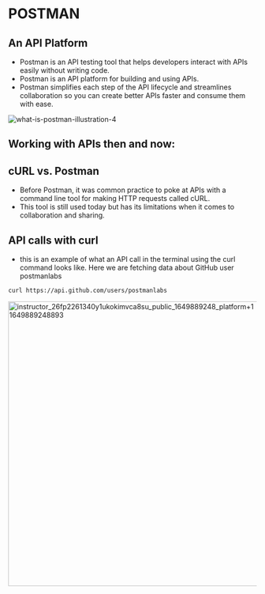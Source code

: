 # POSTMAN
## An API Platform
* Postman is an API testing tool that helps developers interact with APIs easily without writing code.
* Postman is an API platform for building and using APIs.
* Postman simplifies each step of the API lifecycle and streamlines collaboration so you can create better APIs faster and consume them with ease.

![what-is-postman-illustration-4](https://github.com/user-attachments/assets/2253e0e0-83aa-4eaf-bcb6-6ad841decc21)

## Working with APIs then and now: 
## cURL vs. Postman
* Before Postman, it was common practice to poke at APIs with a command line tool for making HTTP requests called cURL.
* This tool is still used today but has its limitations when it comes to collaboration and sharing.

## API calls with curl
* this is an example of what an API call in the terminal using the curl command looks like. Here we are fetching data about GitHub user postmanlabs
```bash
curl https://api.github.com/users/postmanlabs
```
<img width="576" alt="instructor_26fp2261340y1ukokimvca8su_public_1649889248_platform+1 1649889248893" src="https://github.com/user-attachments/assets/a7df6c86-91da-42b2-98fd-7ec7546cae01" />

